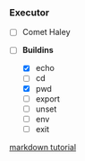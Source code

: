 ### Executor

- [ ] Comet Haley


- [ ] **Buildins**
    - [x] echo
    - [ ] cd
    - [x] pwd
    - [ ] export
    - [ ] unset
    - [ ] env
    - [ ] exit

[markdown tutorial](https://guides.github.com/features/mastering-markdown/#GitHub-flavored-markdown)